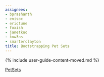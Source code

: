 ```yaml
---
assignees:
- bprashanth
- enisoc
- erictune
- foxish
- janetkuo
- kow3ns
- smarterclayton
title: Bootstrapping Pet Sets
---
```


{% include user-guide-content-moved.md %}

[PetSets](/docs/concepts/abstractions/controllers/petsets/)



